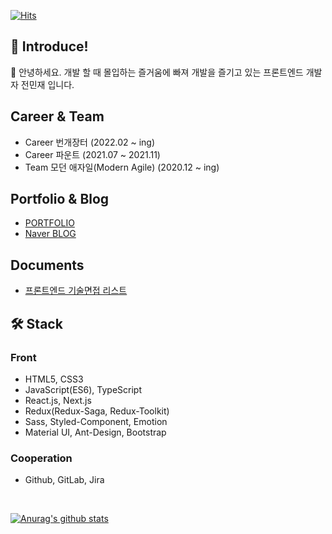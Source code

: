 [![Hits](https://hits.seeyoufarm.com/api/count/incr/badge.svg?url=https%3A%2F%2Fgithub.com%2Fssi02014&count_bg=%2379C83D&title_bg=%23555555&icon=compropago.svg&icon_color=%23E7E7E7&title=hits&edge_flat=false)](https://hits.seeyoufarm.com)

## 👦 Introduce!
👋 안녕하세요. 개발 할 때 몰입하는 즐거움에 빠져 개발을 즐기고 있는 프론트엔드 개발자 전민재 입니다. <br />

## Career & Team
- Career 번개장터 (2022.02 ~ ing)
- Career 파운트 (2021.07 ~ 2021.11)
- Team 모던 애자일(Modern Agile) (2020.12 ~ ing)

## Portfolio & Blog
- [PORTFOLIO](https://www.notion.so/MJ-a29e3c9afa314b9f8bb338e110fa1dd4)
- [Naver BLOG](https://blog.naver.com/ssi02014)

## Documents
- [프론트엔드 기술면접 리스트](https://www.notion.so/2c4d4292c8574027b50150c5ef6e02b5)

## 🛠 Stack
### Front
- HTML5, CSS3
- JavaScript(ES6), TypeScript
- React.js, Next.js
- Redux(Redux-Saga, Redux-Toolkit)
- Sass, Styled-Component, Emotion
- Material UI, Ant-Design, Bootstrap

### Cooperation
- Github, GitLab, Jira

<br />

[![Anurag's github stats](https://github-readme-stats.vercel.app/api?username=ssi02014)](https://github.com/anuraghazra/github-readme-stats)
<!-- [![solved.ac tier](http://mazassumnida.wtf/api/generate_badge?boj=ssi02014)](https://solved.ac/ssi02014) -->

